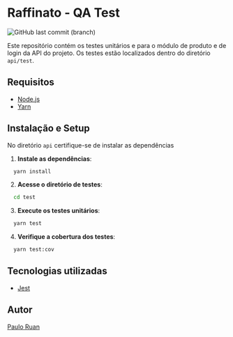 # Raffinato - QA Test

![GitHub last commit (branch)](https://img.shields.io/github/last-commit/pauloruan/test-qa/development?style=for-the-badge)

Este repositório contém os testes unitários e para o módulo de produto e de login da API do projeto.
Os testes estão localizados dentro do diretório `api/test`.

## Requisitos

- [Node.js](https://nodejs.org/pt)
- [Yarn](https://classic.yarnpkg.com/lang/en/docs/install/)

## Instalação e Setup

No diretório `api` certifique-se de instalar as dependências

1. **Instale as dependências**:

```bash
  yarn install
```

2. **Acesse o diretório de testes**:

```bash
  cd test
```
3. **Execute os testes unitários**:

```bash
  yarn test
```
4. **Verifique a cobertura dos testes**:

```bash
  yarn test:cov
```

## Tecnologias utilizadas
- [Jest](https://github.com/jestjs/jest)

## Autor
[Paulo Ruan](https://github.com/pauloruan)
